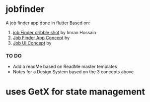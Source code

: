 # jobfinder

A job finder app done in flutter
Based on:
 1. [job Finder dribble shot](https://dribbble.com/shots/12322909-Job-Finder-App-Design)
    by Imran Hossain
 2. [Job Finder App Concept](https://www.behance.net/gallery/92923159/LOJO-Job-Finder-App)
    by
 3. [Job UI Concept](https://www.behance.net/gallery/101334053/Job-Finder_Mobile-App-Concept)
    by 
### TO DO
- Add a readMe based on ReadMe master templates
- Notes for a Design System based on the 3 concepts above

# uses GetX for state management